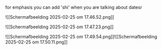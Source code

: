 for emphasis you can add 'shi' when you are talking about datesr


![[Scherm­afbeelding 2025-02-25 om 17.46.52.png]]

![[Scherm­afbeelding 2025-02-25 om 17.47.23.png]]

![[Scherm­afbeelding 2025-02-25 om 17.49.54.png]]![[Scherm­afbeelding 2025-02-25 om 17.50.11.png]]